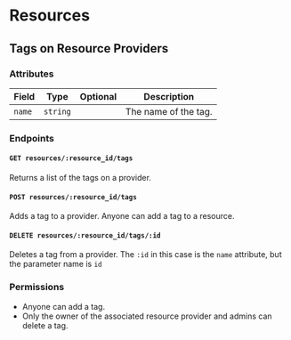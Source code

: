 # Resources

## Tags on Resource Providers

### Attributes

 Field  | Type     | Optional | Description                        
--------|----------|----------|------------------------------------
 `name` | `string` |          | The name of the tag.               

### Endpoints

#### `GET resources/:resource_id/tags`

Returns a list of the tags on a provider.

#### `POST resources/:resource_id/tags`

Adds a tag to a provider. Anyone can add a tag to a resource.

#### `DELETE resources/:resource_id/tags/:id`

Deletes a tag from a provider. The `:id` in this case is the `name` attribute, but the parameter name is `id`

### Permissions

* Anyone can add a tag.
* Only the owner of the associated resource provider and admins can delete a tag.
